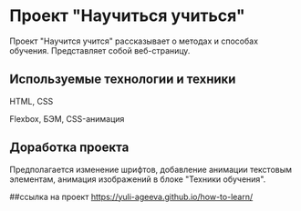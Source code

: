 # Проект "Научиться учиться"

Проект "Научится учится" рассказывает о методах и способах обучения. Представляет собой веб-страницу.

## Используемые технологии и техники

HTML, CSS

Flexbox, БЭМ, CSS-анимация

## Доработка проекта

Предполагается изменение шрифтов, добавление анимации текстовым элементам, анимация изображений в блоке "Техники обучения".

##ссылка на проект 
https://yuli-ageeva.github.io/how-to-learn/
